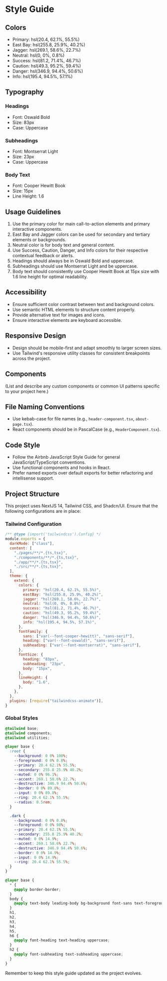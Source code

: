 # Style Guide

## Colors

- Primary: hsl(20.4, 62.1%, 55.5%)
- East Bay: hsl(255.8, 25.9%, 40.2%)
- Jagger: hsl(269.1, 58.6%, 22.7%)
- Neutral: hsl(0, 0%, 0.8%)
- Success: hsl(81.2, 71.4%, 46.7%)
- Caution: hsl(49.3, 95.2%, 59.4%)
- Danger: hsl(346.9, 94.4%, 50.6%)
- Info: hsl(195.4, 94.5%, 57.1%)

## Typography

### Headings

- Font: Oswald Bold
- Size: 83px
- Case: Uppercase

### Subheadings

- Font: Montserrat Light
- Size: 23px
- Case: Uppercase

### Body Text

- Font: Cooper Hewitt Book
- Size: 15px
- Line Height: 1.6

## Usage Guidelines

1. Use the primary color for main call-to-action elements and primary interactive components.
2. East Bay and Jagger colors can be used for secondary and tertiary elements or backgrounds.
3. Neutral color is for body text and general content.
4. Use Success, Caution, Danger, and Info colors for their respective contextual feedback or alerts.
5. Headings should always be in Oswald Bold and uppercase.
6. Subheadings should use Montserrat Light and be uppercase.
7. Body text should consistently use Cooper Hewitt Book at 15px size with 1.6 line height for optimal readability.

## Accessibility

- Ensure sufficient color contrast between text and background colors.
- Use semantic HTML elements to structure content properly.
- Provide alternative text for images and icons.
- Ensure interactive elements are keyboard accessible.

## Responsive Design

- Design should be mobile-first and adapt smoothly to larger screen sizes.
- Use Tailwind's responsive utility classes for consistent breakpoints across the project.

## Components

(List and describe any custom components or common UI patterns specific to your project here.)

## File Naming Conventions

- Use kebab-case for file names (e.g., `header-component.tsx`, `about-page.tsx`).
- React components should be in PascalCase (e.g., `HeaderComponent.tsx`).

## Code Style

- Follow the Airbnb JavaScript Style Guide for general JavaScript/TypeScript conventions.
- Use functional components and hooks in React.
- Prefer named exports over default exports for better refactoring and intellisense support.

## Project Structure

This project uses NextJS 14, Tailwind CSS, and Shadcn/UI. Ensure that the following configurations are in place:

### Tailwind Configuration

```javascript:tailwind.config.js
/** @type {import('tailwindcss').Config} */
module.exports = {
  darkMode: ["class"],
  content: [
    "./pages/**/*.{ts,tsx}",
    "./components/**/*.{ts,tsx}",
    "./app/**/*.{ts,tsx}",
    "./src/**/*.{ts,tsx}",
  ],
  theme: {
    extend: {
      colors: {
        primary: "hsl(20.4, 62.1%, 55.5%)",
        eastBay: "hsl(255.8, 25.9%, 40.2%)",
        jagger: "hsl(269.1, 58.6%, 22.7%)",
        neutral: "hsl(0, 0%, 0.8%)",
        success: "hsl(81.2, 71.4%, 46.7%)",
        caution: "hsl(49.3, 95.2%, 59.4%)",
        danger: "hsl(346.9, 94.4%, 50.6%)",
        info: "hsl(195.4, 94.5%, 57.1%)",
      },
      fontFamily: {
        sans: ["var(--font-cooper-hewitt)", "sans-serif"],
        heading: ["var(--font-oswald)", "sans-serif"],
        subheading: ["var(--font-montserrat)", "sans-serif"],
      },
      fontSize: {
        heading: "83px",
        subheading: "23px",
        body: "15px",
      },
      lineHeight: {
        body: "1.6",
      },
    },
  },
  plugins: [require("tailwindcss-animate")],
}
```

### Global Styles

```css:src/styles/globals.css
@tailwind base;
@tailwind components;
@tailwind utilities;

@layer base {
  :root {
    --background: 0 0% 100%;
    --foreground: 0 0% 0.8%;
    --primary: 20.4 62.1% 55.5%;
    --secondary: 255.8 25.9% 40.2%;
    --muted: 0 0% 96.1%;
    --accent: 269.1 58.6% 22.7%;
    --destructive: 346.9 94.4% 50.6%;
    --border: 0 0% 89.8%;
    --input: 0 0% 89.8%;
    --ring: 20.4 62.1% 55.5%;
    --radius: 0.5rem;
  }

  .dark {
    --background: 0 0% 0.8%;
    --foreground: 0 0% 98%;
    --primary: 20.4 62.1% 55.5%;
    --secondary: 255.8 25.9% 40.2%;
    --muted: 0 0% 14.9%;
    --accent: 269.1 58.6% 22.7%;
    --destructive: 346.9 94.4% 50.6%;
    --border: 0 0% 14.9%;
    --input: 0 0% 14.9%;
    --ring: 20.4 62.1% 55.5%;
  }
}

@layer base {
  * {
    @apply border-border;
  }
  body {
    @apply text-body leading-body bg-background font-sans text-foreground;
  }
  h1,
  h2,
  h3,
  h4,
  h5,
  h6 {
    @apply font-heading text-heading uppercase;
  }
  h2 {
    @apply font-subheading text-subheading uppercase;
  }
}
```

Remember to keep this style guide updated as the project evolves.
